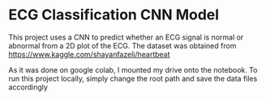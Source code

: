 # ECG Classification CNN Model

This project uses a CNN to predict whether an ECG signal is normal or abnormal from a 2D plot of the ECG. The dataset was obtained from https://www.kaggle.com/shayanfazeli/heartbeat

As it was done on google colab, I mounted my drive onto the notebook. To run this project locally, simply change the root path and save the data files accordingly
